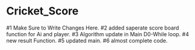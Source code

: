 # Cricket_Score
#1 Make Sure to Write Changes Here.
#2 added saperate score board function for Ai and player.
#3 Algorithm update in Main D0-While loop.
#4 new result Function.
#5 updated main.
#6 almost complete code.
